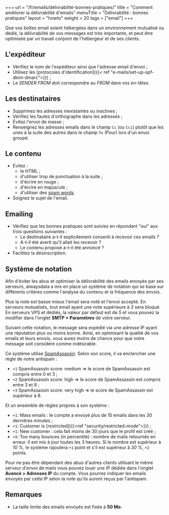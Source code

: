 +++
url = "/fr/emails/délivrabilité-bonnes-pratiques/"
title = "Comment améliorer la délivrabilité d'emails"
menuTitle = "Délivrabilité : bonnes pratiques"
layout = "howto"
weight = 20
tags = ["email"]
+++

Que vos boîtes email soient hébergées dans un environnement mutualisé ou dédié, la délivrabilité de vos messages est très importante, et peut être optimisée par un travail conjoint de l'hébergeur et de ses clients.

## L'expéditeur

- Vérifiez le nom de l'expéditeur ainsi que l'adresse email d'envoi ;
- Utilisez les [protocoles d'identification]({{< ref "e-mails/set-up-spf-dkim-dmarc">}}) ;
- Le _SENDER FROM_ doit correspondre au _FROM_ dans vos en-têtes.

## Les destinataires

- Supprimez les adresses inexistantes ou inactives ;
- Vérifiez les fautes d'orthographe dans les adresses ;
- Évitez l'envoi de masse ;
- Renseignez les adresses emails dans le champ `Cc` (ou `Cci`) plutôt que les unes à la suite des autres dans le champ `To` (Pour) lors d'un envoi groupé.

## Le contenu

- Évitez :
    - le HTML ;
    - d'utiliser trop de ponctuation à la suite ;
    - d'écrire en rouge ;
    - d'écrire en majuscule ;
    - d'utiliser des [spam words](https://www.pme-web.com/wp-content/uploads/2014/08/Emailing-Guide-Ultime-des-Mots-Interdits-PME-Web.pdf).
- Soignez le sujet de l'email.

## Emailing

- Vérifiez que les bonnes pratiques sont suivies en répondant "oui" aux trois questions suivantes :
    - Le destinataire a-t-il explicitement consenti à recevoir ces emails ?
    - A-t-il été averti qu'il allait les recevoir ?
    - Le contenu proposé a-t-il été annoncé ?
- Facilitez la désinscription.


## Système de notation

Afin d'éviter les abus et optimiser la délivrabilité des emails envoyés par ses serveurs, alwaysdata a mis en place un système de notation qui se base sur différents critères comme l'analyse du contenu et la fréquence des envois.

Plus la note est basse mieux l'email sera noté et l'envoi accepté. En serveurs mutualisés, tout email ayant une note supérieure à _3_ sera bloqué. En serveurs VPS et dédiés, la valeur par défaut est de _5_ et vous pouvez la modifier dans l'onglet **SMTP > Paramètres** de votre serveur.

Suivant cette notation, le message sera expédié via une adresse IP ayant une réputation plus ou moins bonne. Ainsi, en optimisant la qualité de vos emails et leurs envois, vous aurez moins de chance pour que votre message soit considéré comme indésirable.

Ce système utilise [SpamAssassin](https://spamassassin.apache.org/). Selon son score, il va enclencher une règle de notre antispam :

- `+1` SpamAssassin score: medium => le score de SpamAssassin est compris entre 0 et 3 ;
- `+2` SpamAssassin score: high => le score de SpamAssassin est compris entre 3 et 8 ;
- `+3` SpamAssassin score: very high => le score de SpamAssassin est supérieur à 8.

Et un ensemble de règles propres à son système :

- `+1`: Mass emails : le compte a envoyé plus de 15 emails dans les 30 dernières minutes ;
- `+1`: Customer is [restricted]({{<ref "security/restricted-mode">}}) ;
- `+1`: New customer : cela fait moins de 30 jours que le profil est créé ; 
- `+X`: Too many bounces (in percentile) : nombre de mails retournés en erreur. Il est mis à jour toutes les 3 heures. Si le nombre est supérieur à *10 %*, le système rajoutera `+1` point et s'il est supérieur à *30 %*, `+2` points.

Pour ne pas être dépendant des abus d'autres clients utilisant le même serveur d'envoi de mails vous pouvez louer une IP dédiée dans l'onglet **Avancé > Adresses IP** du compte. Vous pourrez indiquer les emails envoyés par cette IP selon la note qu'ils auront reçus par l'antispam.

## Remarques

- La taille limite des emails envoyés est fixée à **50 Mo**.
